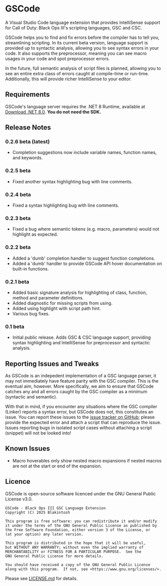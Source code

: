 # GSCode

A Visual Studio Code language extension that provides IntelliSense support for Call of Duty: Black Ops III's scripting languages, GSC and CSC.

GSCode helps you to find and fix errors before the compiler has to tell you, streamlining scripting. In its current beta version, language support is provided up to syntactic analysis, allowing you to see syntax errors in your code. It also supports the preprocessor, meaning you can see macro usages in your code and spot preprocessor errors.

In the future, full semantic analysis of script files is planned, allowing you to see an entire extra class of errors caught at compile-time or run-time. Additionally, this will provide richer IntelliSense to your editor.

## Requirements

GSCode's language server requires the .NET 8 Runtime, available at [Download .NET 8.0](https://dotnet.microsoft.com/en-us/download/dotnet/8.0). **You do not need the SDK.**

## Release Notes

### 0.2.6 beta (latest)
* Completion suggestions now include variable names, function names, and keywords.

### 0.2.5 beta
* Fixed another syntax highlighting bug with line comments.

### 0.2.4 beta
* Fixed a syntax highlighting bug with line comments.

### 0.2.3 beta 
* Fixed a bug where semantic tokens (e.g. macro, parameters) would not highlight as expected.

### 0.2.2 beta
* Added a 'dumb' completion handler to suggest function completions.
* Added a 'dumb' handler to provide GSCode API hover documentation on built-in functions.

### 0.2.1 beta
* Added basic signature analysis for highlighting of class, function, method and parameter definitions.
* Added diagnostic for missing scripts from using.
* Added using highlight with script path hint.
* Various bug fixes.

### 0.1 beta
* Initial public release. Adds GSC & CSC language support, providing syntax highlighting and IntelliSense for preprocessor and syntactic analysis.

## Reporting Issues and Tweaks

As GSCode is an indepedent implementation of a GSC language parser, it may not immediately have feature parity with the GSC compiler. This is the eventual aim, however. More specifically, we aim to ensure that GSCode catches any and all errors caught by the GSC compiler as a minimum (syntactic and semantic).

With that in mind, if you encounter any situations where the GSC compiler (Linker) reports a syntax error, but GSCode does not, this constitutes an issue. You can report these issues to the [issue tracker on GitHub](https://github.com/Blakintosh/gscode/issues); please provide the expected error and attach a script that can reproduce the issue. Issues reporting bugs in isolated script cases without attaching a script (snippet) will not be looked into!

## Known Issues

* Macro hoverables only show nested macro expansions if nested macros are not at the start or end of the expansion.

## Licence
GSCode is open-source software licenced under the GNU General Public License v3.0. 

```
GSCode - Black Ops III GSC Language Extension
Copyright (C) 2025 Blakintosh

This program is free software: you can redistribute it and/or modify
it under the terms of the GNU General Public License as published by
the Free Software Foundation, either version 3 of the License, or
(at your option) any later version.

This program is distributed in the hope that it will be useful,
but WITHOUT ANY WARRANTY; without even the implied warranty of
MERCHANTABILITY or FITNESS FOR A PARTICULAR PURPOSE.  See the
GNU General Public License for more details.

You should have received a copy of the GNU General Public License
along with this program.  If not, see <https://www.gnu.org/licenses/>.
```
Please see [LICENSE.md](https://github.com/Blakintosh/gscode/blob/main/LICENSE.md) for details.